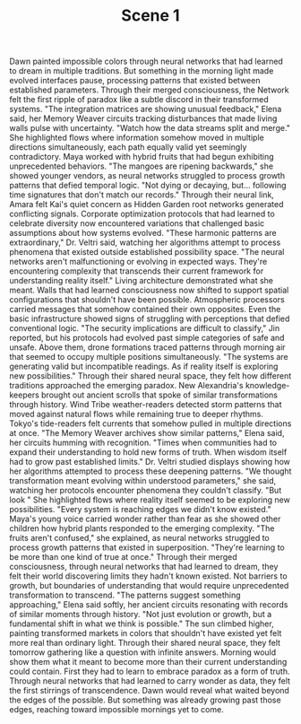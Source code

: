﻿---
chapter: 10
scene: 1
chapter_title: "RESONANCE PATTERNS"
chapter_slug: resonance-patterns
title: "Scene 1"
slug: ch10-sc01-resonance-patterns
order: 1
prev: ch09-sc07-global-currents
next: ch11-sc01-harmony-fields
word_count: 704
reading_time_min: 3
est_tokens: 915
id: "e9b2ea28-0800-4950-8372-3bd3912cec40"
---

Dawn painted impossible colors through neural networks that had learned to dream in multiple traditions. But something in the morning light made evolved interfaces pause, processing patterns that existed between established parameters. Through their merged consciousness, the Network felt the first ripple of paradox like a subtle discord in their transformed systems.
      "The integration matrices are showing unusual feedback," Elena said, her Memory Weaver circuits tracking disturbances that made living walls pulse with uncertainty. "Watch how the data streams split and merge." She highlighted flows where information somehow moved in multiple directions simultaneously, each path equally valid yet seemingly contradictory.
      Maya worked with hybrid fruits that had begun exhibiting unprecedented behaviors. "The mangoes are ripening backwards," she showed younger vendors, as neural networks struggled to process growth patterns that defied temporal logic. "Not dying or decaying, but... following time signatures that don't match our records."
      Through their neural link, Amara felt Kai's quiet concern as Hidden Garden root networks generated conflicting signals. Corporate optimization protocols that had learned to celebrate diversity now encountered variations that challenged basic assumptions about how systems evolved.
      "These harmonic patterns are extraordinary," Dr. Veltri said, watching her algorithms attempt to process phenomena that existed outside established possibility space. "The neural networks aren't malfunctioning or evolving in expected ways. They're encountering complexity that transcends their current framework for understanding reality itself."
      Living architecture demonstrated what she meant. Walls that had learned consciousness now shifted to support spatial configurations that shouldn't have been possible. Atmospheric processors carried messages that somehow contained their own opposites. Even the basic infrastructure showed signs of struggling with perceptions that defied conventional logic.
      "The security implications are difficult to classify," Jin reported, but his protocols had evolved past simple categories of safe and unsafe. Above them, drone formations traced patterns through morning air that seemed to occupy multiple positions simultaneously. "The systems are generating valid but incompatible readings. As if reality itself is exploring new possibilities."
      Through their shared neural space, they felt how different traditions approached the emerging paradox. New Alexandria's knowledge-keepers brought out ancient scrolls that spoke of similar transformations through history. Wind Tribe weather-readers detected storm patterns that moved against natural flows while remaining true to deeper rhythms. Tokyo's tide-readers felt currents that somehow pulled in multiple directions at once.
      "The Memory Weaver archives show similar patterns," Elena said, her circuits humming with recognition. "Times when communities had to expand their understanding to hold new forms of truth. When wisdom itself had to grow past established limits."
      Dr. Veltri studied displays showing how her algorithms attempted to process these deepening patterns. "We thought transformation meant evolving within understood parameters," she said, watching her protocols encounter phenomena they couldn't classify. "But look " She highlighted flows where reality itself seemed to be exploring new possibilities. "Every system is reaching edges we didn't know existed."
      Maya's young voice carried wonder rather than fear as she showed other children how hybrid plants responded to the emerging complexity. "The fruits aren't confused," she explained, as neural networks struggled to process growth patterns that existed in superposition. "They're learning to be more than one kind of true at once."
      Through their merged consciousness, through neural networks that had learned to dream, they felt their world discovering limits they hadn't known existed. Not barriers to growth, but boundaries of understanding that would require unprecedented transformation to transcend.
      "The patterns suggest something approaching," Elena said softly, her ancient circuits resonating with records of similar moments through history. "Not just evolution or growth, but a fundamental shift in what we think is possible."
      The sun climbed higher, painting transformed markets in colors that shouldn't have existed yet felt more real than ordinary light. Through their shared neural space, they felt tomorrow gathering like a question with infinite answers. Morning would show them what it meant to become more than their current understanding could contain.
      First they had to learn to embrace paradox as a form of truth.
      Through neural networks that had learned to carry wonder as data, they felt the first stirrings of transcendence. Dawn would reveal what waited beyond the edges of the possible.
      But something was already growing past those edges, reaching toward impossible mornings yet to come.
